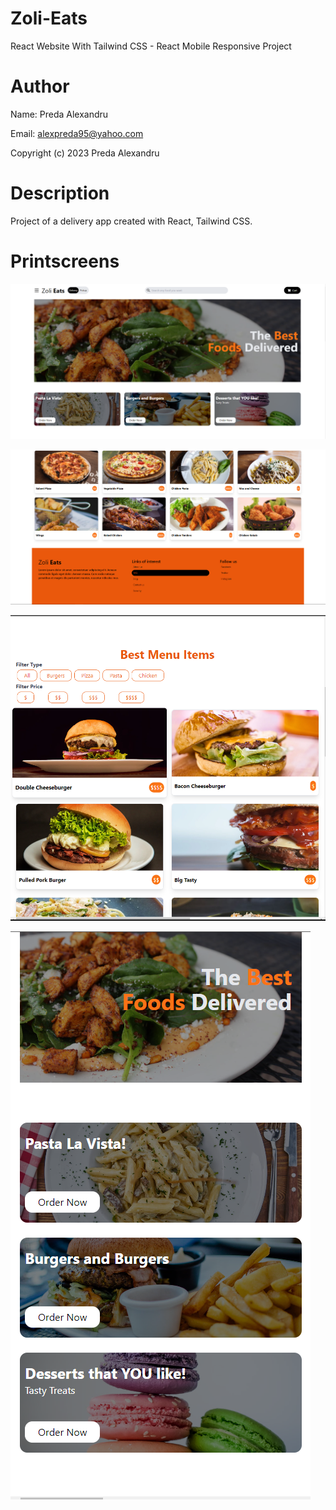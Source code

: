# Zoli-Eats
React Website With Tailwind CSS - React Mobile Responsive Project

# Author
Name: Preda Alexandru

Email: alexpreda95@yahoo.com

Copyright (c) 2023 Preda Alexandru

# Description
Project of a delivery app created with React, Tailwind CSS. 

# Printscreens
![alt text](https://github.com/predaalexandru/Img-Repo/blob/master/delivery%20app/delivery-1.PNG "1")

![alt text](https://github.com/predaalexandru/Img-Repo/blob/master/delivery%20app/delivery-2.PNG "2")

![alt text](https://github.com/predaalexandru/Img-Repo/blob/master/delivery%20app/delivery-3.PNG "3")

![alt text](https://github.com/predaalexandru/Img-Repo/blob/master/delivery%20app/delivery-4.PNG "4")
